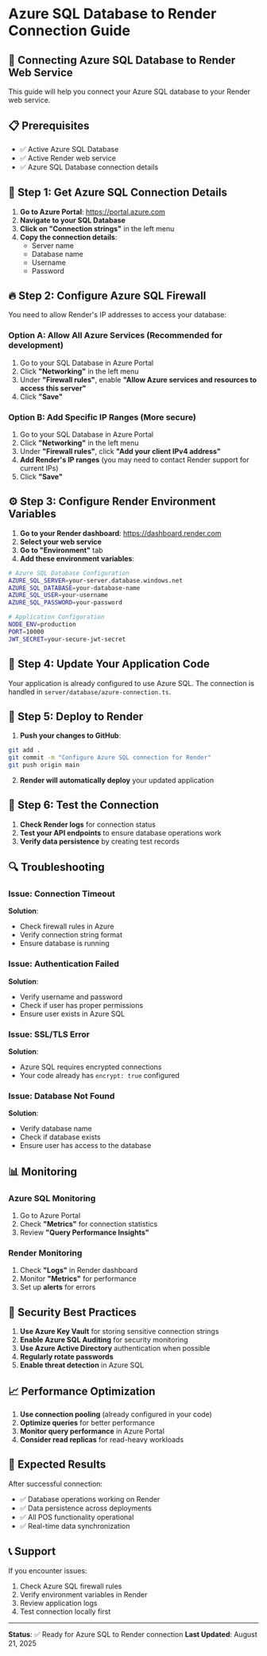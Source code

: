 # Azure SQL Database to Render Connection Guide

## 🔗 **Connecting Azure SQL Database to Render Web Service**

This guide will help you connect your Azure SQL database to your Render web service.

## 📋 **Prerequisites**

- ✅ Active Azure SQL Database
- ✅ Active Render web service
- ✅ Azure SQL Database connection details

## 🚀 **Step 1: Get Azure SQL Connection Details**

1. **Go to Azure Portal**: https://portal.azure.com
2. **Navigate to your SQL Database**
3. **Click on "Connection strings"** in the left menu
4. **Copy the connection details**:
   - Server name
   - Database name
   - Username
   - Password

## 🔥 **Step 2: Configure Azure SQL Firewall**

You need to allow Render's IP addresses to access your database:

### **Option A: Allow All Azure Services (Recommended for development)**
1. Go to your SQL Database in Azure Portal
2. Click **"Networking"** in the left menu
3. Under **"Firewall rules"**, enable **"Allow Azure services and resources to access this server"**
4. Click **"Save"**

### **Option B: Add Specific IP Ranges (More secure)**
1. Go to your SQL Database in Azure Portal
2. Click **"Networking"** in the left menu
3. Under **"Firewall rules"**, click **"Add your client IPv4 address"**
4. **Add Render's IP ranges** (you may need to contact Render support for current IPs)
5. Click **"Save"**

## ⚙️ **Step 3: Configure Render Environment Variables**

1. **Go to your Render dashboard**: https://dashboard.render.com
2. **Select your web service**
3. **Go to "Environment"** tab
4. **Add these environment variables**:

```bash
# Azure SQL Database Configuration
AZURE_SQL_SERVER=your-server.database.windows.net
AZURE_SQL_DATABASE=your-database-name
AZURE_SQL_USER=your-username
AZURE_SQL_PASSWORD=your-password

# Application Configuration
NODE_ENV=production
PORT=10000
JWT_SECRET=your-secure-jwt-secret
```

## 🔧 **Step 4: Update Your Application Code**

Your application is already configured to use Azure SQL. The connection is handled in `server/database/azure-connection.ts`.

## 🚀 **Step 5: Deploy to Render**

1. **Push your changes to GitHub**:
```bash
git add .
git commit -m "Configure Azure SQL connection for Render"
git push origin main
```

2. **Render will automatically deploy** your updated application

## 🧪 **Step 6: Test the Connection**

1. **Check Render logs** for connection status
2. **Test your API endpoints** to ensure database operations work
3. **Verify data persistence** by creating test records

## 🔍 **Troubleshooting**

### **Issue: Connection Timeout**
**Solution**: 
- Check firewall rules in Azure
- Verify connection string format
- Ensure database is running

### **Issue: Authentication Failed**
**Solution**:
- Verify username and password
- Check if user has proper permissions
- Ensure user exists in Azure SQL

### **Issue: SSL/TLS Error**
**Solution**:
- Azure SQL requires encrypted connections
- Your code already has `encrypt: true` configured

### **Issue: Database Not Found**
**Solution**:
- Verify database name
- Check if database exists
- Ensure user has access to the database

## 📊 **Monitoring**

### **Azure SQL Monitoring**
1. Go to Azure Portal
2. Check **"Metrics"** for connection statistics
3. Review **"Query Performance Insights"**

### **Render Monitoring**
1. Check **"Logs"** in Render dashboard
2. Monitor **"Metrics"** for performance
3. Set up **alerts** for errors

## 🔐 **Security Best Practices**

1. **Use Azure Key Vault** for storing sensitive connection strings
2. **Enable Azure SQL Auditing** for security monitoring
3. **Use Azure Active Directory** authentication when possible
4. **Regularly rotate passwords**
5. **Enable threat detection** in Azure SQL

## 📈 **Performance Optimization**

1. **Use connection pooling** (already configured in your code)
2. **Optimize queries** for better performance
3. **Monitor query performance** in Azure Portal
4. **Consider read replicas** for read-heavy workloads

## 🎯 **Expected Results**

After successful connection:
- ✅ Database operations working on Render
- ✅ Data persistence across deployments
- ✅ All POS functionality operational
- ✅ Real-time data synchronization

## 📞 **Support**

If you encounter issues:
1. Check Azure SQL firewall rules
2. Verify environment variables in Render
3. Review application logs
4. Test connection locally first

---

**Status**: ✅ Ready for Azure SQL to Render connection
**Last Updated**: August 21, 2025
